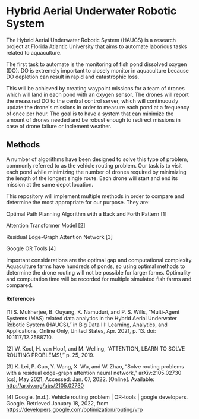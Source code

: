 # Hybrid Aerial Underwater Robotic System
The Hybrid Aerial Underwater Robotic System (HAUCS) is a research project at Florida Atlantic University that aims to automate laborious tasks related to aquaculture. 

The first task to automate is the monitoring of fish pond dissolved oxygen (DO). DO is extremely important to closely monitor in aquaculture because DO depletion can result in rapid and catastrophic loss. 

This will be achieved by creating waypoint missions for a team of drones which will land in each pond with an oxygen sensor. The drones will report the measured DO to the central control server, which will continuously update the drone's missions in order to measure each pond at a frequency of once per hour. The goal is to have a system that can minimize the amount of drones needed and be robust enough to redirect missions in case of drone failure or inclement weather. 

## Methods

A number of algorithms have been designed to solve this type of problem, commonly referred to as the vehicle routing problem. Our task is to visit each pond while  minimizing the number of drones required by minimizing the length of the longest single route. Each drone will start and end its mission at the same depot location.

This repository will implement multiple methods in order to compare and determine the most appropriate for our purpose. They are:

Optimal Path Planning Algorithm with a Back and Forth Pattern [1]

Attention Transformer Model [2]

Residual Edge-Graph Attention Network [3]

Google OR Tools [4]

Important considerations are the optimal gap and computational complexity. Aquaculture farms have hundreds of ponds, so using optimal methods to determine the drone routing will not be possible for larger farms. Optimality and computation time will be recorded for multiple simulated fish farms and compared.


#### References

[1] S. Mukherjee, B. Ouyang, K. Namuduri, and P. S. Wills, “Multi-Agent Systems (MAS) related data analytics in the Hybrid Aerial Underwater Robotic System (HAUCS),” in Big Data III: Learning, Analytics, and Applications, Online Only, United States, Apr. 2021, p. 13. doi: 10.1117/12.2588710.

[2] W. Kool, H. van Hoof, and M. Welling, “ATTENTION, LEARN TO SOLVE ROUTING PROBLEMS!,” p. 25, 2019.

[3] K. Lei, P. Guo, Y. Wang, X. Wu, and W. Zhao, “Solve routing problems with a residual edge-graph attention neural network,” arXiv:2105.02730 [cs], May 2021, Accessed: Jan. 07, 2022. [Online]. Available: http://arxiv.org/abs/2105.02730

[4] Google. (n.d.). Vehicle routing problem | OR-tools | google developers. Google. Retrieved January 18, 2022, from https://developers.google.com/optimization/routing/vrp 


